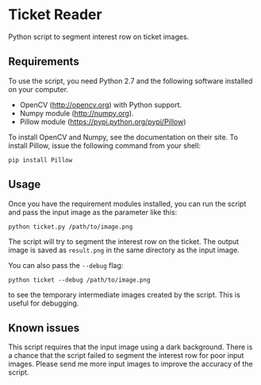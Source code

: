Ticket Reader
=============
Python script to segment interest row on ticket images.

Requirements
------------
To use the script, you need Python 2.7 and the following software installed on your computer.

- OpenCV (http://opencv.org) with Python support.
- Numpy module (http://numpy.org).
- Pillow module (https://pypi.python.org/pypi/Pillow)

To install OpenCV and Numpy, see the documentation on their site. To install Pillow, issue the following
command from your shell:

	pip install Pillow

Usage
-----
Once you have the requirement modules installed, you can run the script and pass the input image as the 
parameter like this:

	python ticket.py /path/to/image.png

The script will try to segment the interest row on the ticket. The output image is saved as `result.png` in
the same directory as the input image.

You can also pass the `--debug` flag:

	python ticket --debug /path/to/image.png

to see the temporary intermediate images created by the script. This is useful for debugging.

Known issues
------------
This script requires that the input image using a dark background. There is a chance that the script failed
to segment the interest row for poor input images. Please send me more input images to improve the accuracy
of the script.


